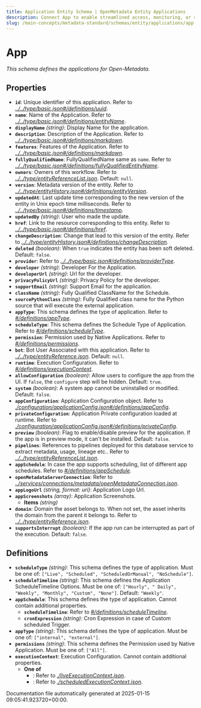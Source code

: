 ```yaml
---
title: Application Entity Schema | OpenMetadata Entity Applications
description: Connect App to enable streamlined access, monitoring, or search of enterprise data using secure and scalable integrations.
slug: /main-concepts/metadata-standard/schemas/entity/applications/app
---
```


# App

*This schema defines the applications for Open-Metadata.*

## Properties

- **`id`**: Unique identifier of this application. Refer to *[../../type/basic.json#/definitions/uuid](#/../type/basic.json#/definitions/uuid)*.
- **`name`**: Name of the Application. Refer to *[../../type/basic.json#/definitions/entityName](#/../type/basic.json#/definitions/entityName)*.
- **`displayName`** *(string)*: Display Name for the application.
- **`description`**: Description of the Application. Refer to *[../../type/basic.json#/definitions/markdown](#/../type/basic.json#/definitions/markdown)*.
- **`features`**: Features of the Application. Refer to *[../../type/basic.json#/definitions/markdown](#/../type/basic.json#/definitions/markdown)*.
- **`fullyQualifiedName`**: FullyQualifiedName same as `name`. Refer to *[../../type/basic.json#/definitions/fullyQualifiedEntityName](#/../type/basic.json#/definitions/fullyQualifiedEntityName)*.
- **`owners`**: Owners of this workflow. Refer to *[../../type/entityReferenceList.json](#/../type/entityReferenceList.json)*. Default: `null`.
- **`version`**: Metadata version of the entity. Refer to *[../../type/entityHistory.json#/definitions/entityVersion](#/../type/entityHistory.json#/definitions/entityVersion)*.
- **`updatedAt`**: Last update time corresponding to the new version of the entity in Unix epoch time milliseconds. Refer to *[../../type/basic.json#/definitions/timestamp](#/../type/basic.json#/definitions/timestamp)*.
- **`updatedBy`** *(string)*: User who made the update.
- **`href`**: Link to the resource corresponding to this entity. Refer to *[../../type/basic.json#/definitions/href](#/../type/basic.json#/definitions/href)*.
- **`changeDescription`**: Change that lead to this version of the entity. Refer to *[../../type/entityHistory.json#/definitions/changeDescription](#/../type/entityHistory.json#/definitions/changeDescription)*.
- **`deleted`** *(boolean)*: When `true` indicates the entity has been soft deleted. Default: `false`.
- **`provider`**: Refer to *[../../type/basic.json#/definitions/providerType](#/../type/basic.json#/definitions/providerType)*.
- **`developer`** *(string)*: Developer For the Application.
- **`developerUrl`** *(string)*: Url for the developer.
- **`privacyPolicyUrl`** *(string)*: Privacy Policy for the developer.
- **`supportEmail`** *(string)*: Support Email for the application.
- **`className`** *(string)*: Fully Qualified ClassName for the Schedule.
- **`sourcePythonClass`** *(string)*: Fully Qualified class name for the Python source that will execute the external application.
- **`appType`**: This schema defines the type of application. Refer to *[#/definitions/appType](#definitions/appType)*.
- **`scheduleType`**: This schema defines the Schedule Type of Application. Refer to *[#/definitions/scheduleType](#definitions/scheduleType)*.
- **`permission`**: Permission used by Native Applications. Refer to *[#/definitions/permissions](#definitions/permissions)*.
- **`bot`**: Bot User Associated with this application. Refer to *[../../type/entityReference.json](#/../type/entityReference.json)*. Default: `null`.
- **`runtime`**: Execution Configuration. Refer to *[#/definitions/executionContext](#definitions/executionContext)*.
- **`allowConfiguration`** *(boolean)*: Allow users to configure the app from the UI. If `false`, the `configure` step will be hidden. Default: `true`.
- **`system`** *(boolean)*: A system app cannot be uninstalled or modified. Default: `false`.
- **`appConfiguration`**: Application Configuration object. Refer to *[./configuration/applicationConfig.json#/definitions/appConfig](#configuration/applicationConfig.json#/definitions/appConfig)*.
- **`privateConfiguration`**: Application Private configuration loaded at runtime. Refer to *[./configuration/applicationConfig.json#/definitions/privateConfig](#configuration/applicationConfig.json#/definitions/privateConfig)*.
- **`preview`** *(boolean)*: Flag to enable/disable preview for the application. If the app is in preview mode, it can't be installed. Default: `false`.
- **`pipelines`**: References to pipelines deployed for this database service to extract metadata, usage, lineage etc.. Refer to *[../../type/entityReferenceList.json](#/../type/entityReferenceList.json)*.
- **`appSchedule`**: In case the app supports scheduling, list of different app schedules. Refer to *[#/definitions/appSchedule](#definitions/appSchedule)*.
- **`openMetadataServerConnection`**: Refer to *[../services/connections/metadata/openMetadataConnection.json](#/services/connections/metadata/openMetadataConnection.json)*.
- **`appLogoUrl`** *(string, format: uri)*: Application Logo Url.
- **`appScreenshots`** *(array)*: Application Screenshots.
  - **Items** *(string)*
- **`domain`**: Domain the asset belongs to. When not set, the asset inherits the domain from the parent it belongs to. Refer to *[../../type/entityReference.json](#/../type/entityReference.json)*.
- **`supportsInterrupt`** *(boolean)*: If the app run can be interrupted as part of the execution. Default: `false`.
## Definitions

- **`scheduleType`** *(string)*: This schema defines the type of application. Must be one of: `["Live", "Scheduled", "ScheduledOrManual", "NoSchedule"]`.
- **`scheduleTimeline`** *(string)*: This schema defines the Application ScheduleTimeline Options. Must be one of: `["Hourly", " Daily", "Weekly", "Monthly", "Custom", "None"]`. Default: `"Weekly"`.
- **`appSchedule`**: This schema defines the type of application. Cannot contain additional properties.
  - **`scheduleTimeline`**: Refer to *[#/definitions/scheduleTimeline](#definitions/scheduleTimeline)*.
  - **`cronExpression`** *(string)*: Cron Expression in case of Custom scheduled Trigger.
- **`appType`** *(string)*: This schema defines the type of application. Must be one of: `["internal", "external"]`.
- **`permissions`** *(string)*: This schema defines the Permission used by Native Application. Must be one of: `["All"]`.
- **`executionContext`**: Execution Configuration. Cannot contain additional properties.
  - **One of**
    - : Refer to *[./liveExecutionContext.json](#liveExecutionContext.json)*.
    - : Refer to *[./scheduledExecutionContext.json](#scheduledExecutionContext.json)*.


Documentation file automatically generated at 2025-01-15 09:05:41.923720+00:00.
